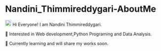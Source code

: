 # Nandini_Thimmireddygari-AboutMe

<img src="https://raw.githubusercontent.com/MartinHeinz/MartinHeinz/master/wave.gif" width="20px"> Hi Everyone! I am Nandini Thimmireddygari.

:eyes: Interested in Web development,Python Programing and Data Analysis.

:speech_balloon: Currently learning and will share my works soon.


